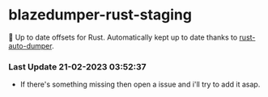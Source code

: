 # blazedumper-rust-staging

🚀 Up to date offsets for Rust. Automatically kept up to date thanks to [rust-auto-dumper](https://github.com/Akandesh/rust-auto-dumper).


### Last Update 21-02-2023 03:52:37
- If there's something missing then open a issue and i'll try to add it asap.